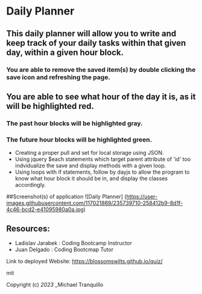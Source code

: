 # Daily Planner

## This daily planner will allow you to write and keep track of your daily tasks within that given day, within a given hour block. 

### You are able to remove the saved item(s) by double clicking the save icon and refreshing the page. 

## You are able to see what hour of the day it is, as it will be highlighted red.
### The past hour blocks will be highlighted gray.
### The future hour blocks will be highlighted green.

* Creating a proper pull and set for local storage using JSON.
* Using jquery $each statements which target parent attribute of 'id' too indvidualize the save and display methods with a given loop.
* Using loops with if statements, follow by dayjs to allow the program to know what hour block it should be in, and display the classes accordingly. 



##Screenshot(s) of application
![Daily Planner]
(https://user-images.githubusercontent.com/117021869/235739710-258412b9-8d1f-4c46-bcd2-e41095980a0a.jpg)


## Resources:

* Ladislav Jarabek : Coding Bootcamp Instructor
* Juan Delgado : Coding Bootcmap Tutor

Link to deployed Website: https://blossomswilts.github.io/quiz/

mit

Copyright (c) _2023_ _Michael Tranquillo
